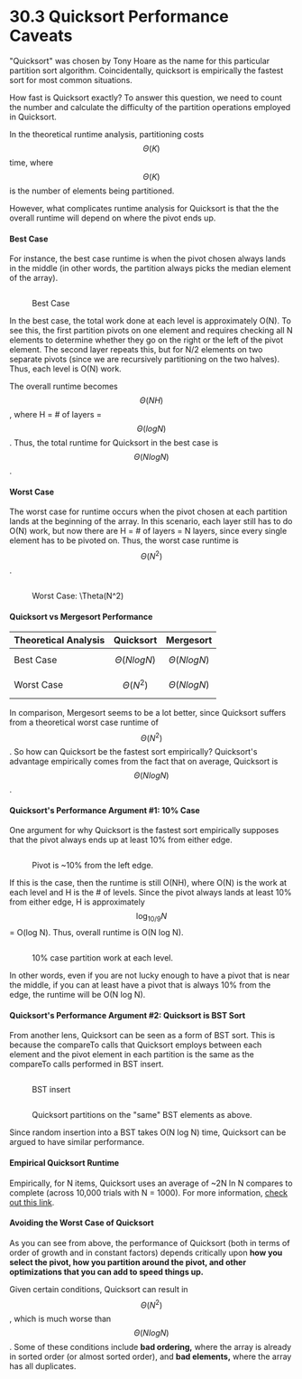 # 30.3 Quicksort Performance Caveats

"Quicksort" was chosen by Tony Hoare as the name for this particular partition sort algorithm. Coincidentally, quicksort is empirically the fastest sort for most common situations.&#x20;

How fast is Quicksort exactly? To answer this question, we need to count the number and calculate the difficulty of the partition operations employed in Quicksort.&#x20;

In the theoretical runtime analysis, partitioning costs $$\Theta(K)$$ time, where $$\Theta(K)$$ is the number of elements being partitioned.

However, what complicates runtime analysis for Quicksort is that the the overall runtime will depend on where the pivot ends up.&#x20;

#### Best Case

For instance, the best case runtime is when the pivot chosen always lands in the middle (in other words, the partition always picks the median element of the array).&#x20;

<figure><img src="https://lh3.googleusercontent.com/aPwCJk-kd_yMuLoWOEFGoOv-KL3CLHjIkhjF3jkIzzDDP-Km5ZMKweibs7zjVU3IrZ1TjYA_vaIr8AnBGL0NaX_0W8sKWKjd75knjSruW2wnradN9lrXBYNbbmJyCRo6992xcUhkcQhd4QJekQ9m27k" alt=""><figcaption><p>Best Case</p></figcaption></figure>

In the best case, the total work done at each level is approximately O(N). To see this, the first partition pivots on one element and requires checking all N elements to determine whether they go on the right or the left of the pivot element. The second layer repeats this, but for N/2 elements on two separate pivots (since we are recursively partitioning on the two halves). Thus, each level is O(N) work.&#x20;

The overall runtime becomes $$\Theta(NH)$$, where H = # of layers = $$\Theta(log N)$$. Thus, the total runtime for Quicksort in the best case is $$\Theta(N log N)$$.

#### Worst Case

The worst case for runtime occurs when the pivot chosen at each partition lands at the beginning of the array. In this scenario, each layer still has to do O(N) work, but now there are H = # of layers = N layers, since every single element has to be pivoted on. Thus, the worst case runtime is $$\Theta(N^2)$$.

<figure><img src="https://lh6.googleusercontent.com/EDrTj7V1EJuK4gzbemhYfMvvjgEfJcqvdlw3EeM7d5Et1yacIXCPMQud1G45Igotd2sG-GRxVb9DAK7XMeMcoZD0D1fvxhKaZBFTXe7UY_V9GT2VY367PoD8QjZic7abc7iVFtdL1ZPev45Tm2SO1Yo" alt=""><figcaption><p>Worst Case: <span class="math">\Theta(N^2)</span></p></figcaption></figure>

#### Quicksort vs Mergesort Performance

| Theoretical Analysis | Quicksort           | Mergesort           |
| -------------------- | ------------------- | ------------------- |
| Best Case            | $$\Theta(N log N)$$ | $$\Theta(N log N)$$ |
| Worst Case           | $$\Theta(N^2)$$     | $$\Theta(N log N)$$ |

In comparison, Mergesort seems to be a lot better, since Quicksort suffers from a theoretical worst case runtime of $$\Theta(N^2)$$. So how can Quicksort be the fastest sort empirically? Quicksort's advantage empirically comes from the fact that on average, Quicksort is $$\Theta(NlogN)$$.

#### Quicksort's Performance Argument #1: 10% Case

One argument for why Quicksort is the fastest sort empirically supposes that the pivot always ends up at least 10% from either edge.&#x20;

<figure><img src="../.gitbook/assets/Screen Shot 2023-03-31 at 11.40.20 PM.png" alt=""><figcaption><p>Pivot is ~10% from the left edge.</p></figcaption></figure>

If this is the case, then the runtime is still O(NH), where O(N) is the work at each level and H is the # of levels. Since the pivot always lands at least 10% from either edge, H is approximately $$\log_{10/9} N$$= O(log N). Thus, overall runtime is O(N log N).

<figure><img src="../.gitbook/assets/Screen Shot 2023-03-31 at 11.45.27 PM.png" alt=""><figcaption><p>10% case partition work at each level.</p></figcaption></figure>

In other words, even if you are not lucky enough to have a pivot that is near the middle, if you can at least have a pivot that is always 10% from the edge, the runtime will be O(N log N).&#x20;

#### Quicksort's Performance Argument #2: Quicksort is BST Sort

From another lens, Quicksort can be seen as a form of BST sort. This is because the compareTo calls that Quicksort employs between each element and the pivot element in each partition is the same as the compareTo calls performed in BST insert.&#x20;

<figure><img src="../.gitbook/assets/Screen Shot 2023-03-31 at 11.48.25 PM.png" alt=""><figcaption><p>BST insert</p></figcaption></figure>

<figure><img src="../.gitbook/assets/Screen Shot 2023-03-31 at 11.49.08 PM.png" alt=""><figcaption><p>Quicksort partitions on the "same" BST elements as above.</p></figcaption></figure>

Since random insertion into a BST takes O(N log N) time, Quicksort can be argued to have similar performance.&#x20;

#### Empirical Quicksort Runtime

Empirically, for N items, Quicksort uses an average of \~2N ln N compares to complete (across 10,000 trials with N = 1000). For more information, [check out this link](http://www.informit.com/articles/article.aspx?p=2017754\&seqNum=7).

#### Avoiding the Worst Case of Quicksort

As you can see from above, the performance of Quicksort (both in terms of order of growth and in constant factors) depends critically upon **how you select the pivot, how you partition around the pivot, and other optimizations that you can add to speed things up.**&#x20;

Given certain conditions, Quicksort can result in $$\Theta(N^2)$$, which is much worse than $$\Theta(N log N)$$. Some of these conditions include **bad ordering,** where the array is already in sorted order (or almost sorted order), and **bad elements,** where the array has all duplicates.&#x20;
